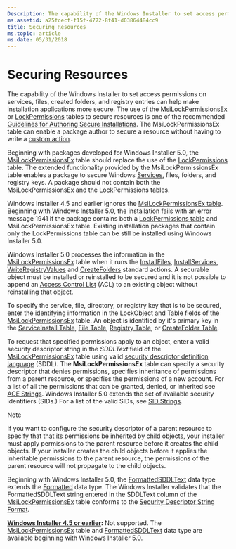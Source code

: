 ```yaml
---
Description: The capability of the Windows Installer to set access permissions on services, files, created folders, and registry entries can help make installation applications more secure.
ms.assetid: a25fcecf-f15f-4772-8f41-d03864484cc9
title: Securing Resources
ms.topic: article
ms.date: 05/31/2018
---
```


# Securing Resources

The capability of the Windows Installer to set access permissions on services, files, created folders, and registry entries can help make installation applications more secure. The use of the [MsiLockPermissionsEx](msilockpermissionsex-table.md) or [LockPermissions](lockpermissions-table.md) tables to secure resources is one of the recommended [Guidelines for Authoring Secure Installations](guidelines-for-authoring-secure-installations.md). The MsiLockPermissionsEx table can enable a package author to secure a resource without having to write a [custom action](custom-actions.md).

Beginning with packages developed for Windows Installer 5.0, the [MsiLockPermissionsEx](msilockpermissionsex-table.md) table should replace the use of the [LockPermissions](lockpermissions-table.md) table. The extended functionality provided by the MsiLockPermissionsEx table enables a package to secure Windows [Services](https://msdn.microsoft.com/library/ms685141(v=VS.85).aspx), files, folders, and registry keys. A package should not contain both the MsiLockPermissionsEx and the LockPermissions tables.

Windows Installer 4.5 and earlier ignores the [MsiLockPermissionsEx table](msilockpermissionsex-table.md). Beginning with Windows Installer 5.0, the installation fails with an error message 1941 if the package contains both a [LockPermissions table](lockpermissions-table.md) and MsiLockPermissionsEx table. Existing installation packages that contain only the LockPermissions table can be still be installed using Windows Installer 5.0.

Windows Installer 5.0 processes the information in the [MsiLockPermissionsEx](msilockpermissionsex-table.md) table when it runs the [InstallFiles](installfiles-action.md), [InstallServices](installservices-action.md), [WriteRegistryValues](writeregistryvalues-action.md) and [CreateFolders](createfolders-action.md) standard actions. A securable object must be installed or reinstalled to be secured and it is not possible to append an [Access Control List](https://msdn.microsoft.com/library/Aa374872(v=VS.85).aspx) (ACL) to an existing object without reinstalling that object.

To specify the service, file, directory, or registry key that is to be secured, enter the identifying information in the LockObject and Table fields of the [MsiLockPermissionsEx](msilockpermissionsex-table.md) table. An object is identified by it's primary key in the [ServiceInstall Table](serviceinstall-table.md), [File Table](file-table.md), [Registry Table](registry-table.md), or [CreateFolder Table](createfolder-table.md).

To request that specified permissions apply to an object, enter a valid security descriptor string in the *SDDLText* field of the [MsiLockPermissionsEx](msilockpermissionsex-table.md) table using valid [security descriptor definition language](https://msdn.microsoft.com/library/Aa379567(v=VS.85).aspx) (SDDL). The **MsiLockPermissionsEx** table can specify a security descriptor that denies permissions, specifies inheritance of permissions from a parent resource, or specifies the permissions of a new account. For a list of all the permissions that can be granted, denied, or inherited see [ACE Strings](https://msdn.microsoft.com/library/Aa374928(v=VS.85).aspx). Windows Installer 5.0 extends the set of available security identifiers (SIDs.) For a list of the valid SIDs, see [SID Strings](https://msdn.microsoft.com/library/Aa379602(v=VS.85).aspx).

> [!NOTE]
> If you want to configure the security descriptor of a parent resource to specify that that its permissions be inherited by child objects, your installer must apply permissions to the parent resource before it creates the child objects. If your installer creates the child objects before it applies the inheritable permissions to the parent resource, the permissions of the parent resource will not propagate to the child objects.

Beginning with Windows Installer 5.0, the [FormattedSDDLText](formattedsddltext.md) data type extends the [Formatted](formatted.md) data type. The Windows Installer validates that the FormattedSDDLText string entered in the SDDLText column of the [MsiLockPermissionsEx](msilockpermissionsex-table.md) table conforms to the [Security Descriptor String Format](https://msdn.microsoft.com/library/Aa379570(v=VS.85).aspx).

**[Windows Installer 4.5 or earlier](not-supported-in-windows-installer-4-5.md):** Not supported. The [MsiLockPermissionsEx](msilockpermissionsex-table.md) table and [FormattedSDDLText](formattedsddltext.md) data type are available beginning with Windows Installer 5.0.

 

 




